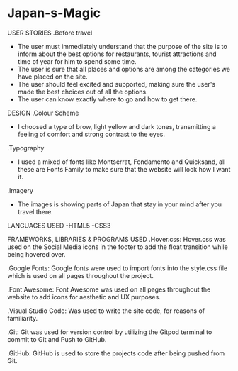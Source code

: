 # Japan-s-Magic
USER STORIES
.Before travel
- The user must immediately understand that the purpose of the site is to inform about the best options for restaurants, tourist attractions and time of year for him to spend some time.
- The user is sure that all places and options are among the categories we have placed on the site.
- The user should feel excited and supported, making sure the user's made the best choices out of all the options.
- The user can know exactly where to go and how to get there.

DESIGN
.Colour Scheme
- I choosed a type of brow, light yellow and dark tones, transmitting a feeling of comfort and strong contrast to the eyes.

.Typography
- I used a mixed of fonts like Montserrat, Fondamento and Quicksand, all these are Fonts Family to make sure that the website will look how I want it.

.Imagery
- The images is showing parts of Japan that stay in your mind after you travel there.

LANGUAGES USED
-HTML5
-CSS3

FRAMEWORKS, LIBRARIES & PROGRAMS USED
.Hover.css:
Hover.css was used on the Social Media icons in the footer to add the float transition while being hovered over.

.Google Fonts:
Google fonts were used to import fonts into the style.css file which is used on all pages throughout the project.

.Font Awesome:
Font Awesome was used on all pages throughout the website to add icons for aesthetic and UX purposes.

.Visual Studio Code:
Was used to write the site code, for reasons of familiarity.

.Git:
Git was used for version control by utilizing the Gitpod terminal to commit to Git and Push to GitHub.

.GitHub:
GitHub is used to store the projects code after being pushed from Git.


